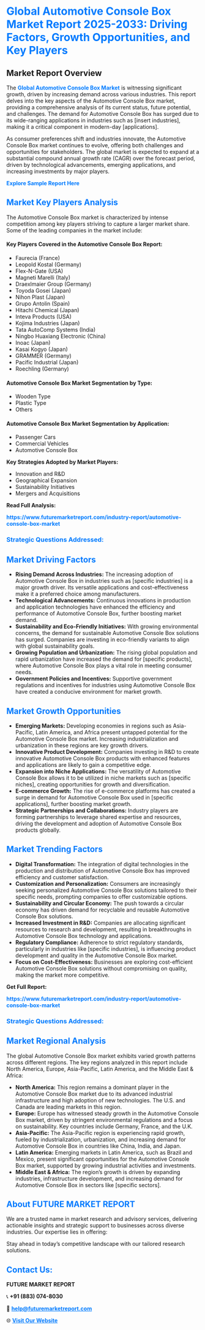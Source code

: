 <h1 style="color: #007BFF;">Global Automotive Console Box Market Report 2025-2033: Driving Factors, Growth Opportunities, and Key Players</h1>

<section id="overview">
<h2>Market Report Overview</h2>
<p>The <a href="https://www.futuremarketreport.com/industry-report/automotive-console-box-market" style="color: #007BFF; text-decoration: none;"><strong>Global Automotive Console Box Market</strong></a> is witnessing significant growth, driven by increasing demand across various industries. This report delves into the key aspects of the Automotive Console Box market, providing a comprehensive analysis of its current status, future potential, and challenges. The demand for Automotive Console Box has surged due to its wide-ranging applications in industries such as [insert industries], making it a critical component in modern-day [applications].</p>
<p>As consumer preferences shift and industries innovate, the Automotive Console Box market continues to evolve, offering both challenges and opportunities for stakeholders. The global market is expected to expand at a substantial compound annual growth rate (CAGR) over the forecast period, driven by technological advancements, emerging applications, and increasing investments by major players.</p>
</section>

<section id="overview">
<p><a href="https://www.futuremarketreport.com/request-sample/reportId=127656" style="color: #007BFF; text-decoration: none;"><strong>Explore Sample Report Here</strong></a></p>
</section>

<section id="key-players">
<h2 style="color: #007BFF;">Market Key Players Analysis</h2>
<p>The Automotive Console Box market is characterized by intense competition among key players striving to capture a larger market share. Some of the leading companies in the market include:</p>
<h4>Key Players Covered in the Automotive Console Box Report:</h4>
<ul><li>Faurecia (France)</li><li>Leopold Kostal (Germany)</li><li>Flex-N-Gate (USA)</li><li>Magneti Marelli (Italy)</li><li>Draexlmaier Group (Germany)</li><li>Toyoda Gosei (Japan)</li><li>Nihon Plast (Japan)</li><li>Grupo Antolin (Spain)</li><li>Hitachi Chemical (Japan)</li><li>Inteva Products (USA)</li><li>Kojima Industries (Japan)</li><li>Tata AutoComp Systems (India)</li><li>Ningbo Huaxiang Electronic (China)</li><li>Inoac (Japan)</li><li>Kasai Kogyo (Japan)</li><li>GRAMMER (Germany)</li><li>Pacific Industrial (Japan)</li><li>Roechling (Germany)</li></ul>
<h4>Automotive Console Box Market Segmentation by Type:</h4>
<ul><li>Wooden Type</li><li>Plastic Type</li><li>Others</li></ul>

<h4>Automotive Console Box Market Segmentation by Application:</h4>
<ul><li>Passenger Cars</li><li>Commercial Vehicles</li><li>Automotive Console Box</li></ul>
<p><strong>Key Strategies Adopted by Market Players:</strong></p>
<ul>
<li>Innovation and R&D</li>
<li>Geographical Expansion</li>
<li>Sustainability Initiatives</li>
<li>Mergers and Acquisitions</li>
</ul>
</section>

<section>
<p><strong>Read Full Analysis: </strong></p><a href="https://www.futuremarketreport.com/industry-report/automotive-console-box-market" style="color: #007BFF; text-decoration: none;"><strong>https://www.futuremarketreport.com/industry-report/automotive-console-box-market</strong></a>
<h3 style="color: #007BFF;">Strategic Questions Addressed:</h3>
</section>

<section id="driving-factors">
<h2 style="color: #007BFF;">Market Driving Factors</h2>
<ul>
<li><strong>Rising Demand Across Industries:</strong> The increasing adoption of Automotive Console Box in industries such as [specific industries] is a major growth driver. Its versatile applications and cost-effectiveness make it a preferred choice among manufacturers.</li>
<li><strong>Technological Advancements:</strong> Continuous innovations in production and application technologies have enhanced the efficiency and performance of Automotive Console Box, further boosting market demand.</li>
<li><strong>Sustainability and Eco-Friendly Initiatives:</strong> With growing environmental concerns, the demand for sustainable Automotive Console Box solutions has surged. Companies are investing in eco-friendly variants to align with global sustainability goals.</li>
<li><strong>Growing Population and Urbanization:</strong> The rising global population and rapid urbanization have increased the demand for [specific products], where Automotive Console Box plays a vital role in meeting consumer needs.</li>
<li><strong>Government Policies and Incentives:</strong> Supportive government regulations and incentives for industries using Automotive Console Box have created a conducive environment for market growth.</li>
</ul>
</section>

<section id="growth-opportunities">
<h2 style="color: #007BFF;">Market Growth Opportunities</h2>
<ul>
<li><strong>Emerging Markets:</strong> Developing economies in regions such as Asia-Pacific, Latin America, and Africa present untapped potential for the Automotive Console Box market. Increasing industrialization and urbanization in these regions are key growth drivers.</li>
<li><strong>Innovative Product Development:</strong> Companies investing in R&D to create innovative Automotive Console Box products with enhanced features and applications are likely to gain a competitive edge.</li>
<li><strong>Expansion into Niche Applications:</strong> The versatility of Automotive Console Box allows it to be utilized in niche markets such as [specific niches], creating opportunities for growth and diversification.</li>
<li><strong>E-commerce Growth:</strong> The rise of e-commerce platforms has created a surge in demand for Automotive Console Box used in [specific applications], further boosting market growth.</li>
<li><strong>Strategic Partnerships and Collaborations:</strong> Industry players are forming partnerships to leverage shared expertise and resources, driving the development and adoption of Automotive Console Box products globally.</li>
</ul>
</section>

<section id="trending-factors">
<h2 style="color: #007BFF;">Market Trending Factors</h2>
<ul>
<li><strong>Digital Transformation:</strong> The integration of digital technologies in the production and distribution of Automotive Console Box has improved efficiency and customer satisfaction.</li>
<li><strong>Customization and Personalization:</strong> Consumers are increasingly seeking personalized Automotive Console Box solutions tailored to their specific needs, prompting companies to offer customizable options.</li>
<li><strong>Sustainability and Circular Economy:</strong> The push towards a circular economy has driven demand for recyclable and reusable Automotive Console Box solutions.</li>
<li><strong>Increased Investment in R&D:</strong> Companies are allocating significant resources to research and development, resulting in breakthroughs in Automotive Console Box technology and applications.</li>
<li><strong>Regulatory Compliance:</strong> Adherence to strict regulatory standards, particularly in industries like [specific industries], is influencing product development and quality in the Automotive Console Box market.</li>
<li><strong>Focus on Cost-Effectiveness:</strong> Businesses are exploring cost-efficient Automotive Console Box solutions without compromising on quality, making the market more competitive.</li>
</ul>
</section>

<section>
<p><strong>Get Full Report: </strong></p><a href="https://www.futuremarketreport.com/industry-report/automotive-console-box-market" style="color: #007BFF; text-decoration: none;"><strong>https://www.futuremarketreport.com/industry-report/automotive-console-box-market</strong></a>
<h3 style="color: #007BFF;">Strategic Questions Addressed:</h3>
</section>


<section id="regional-analysis">
<h2 style="color: #007BFF;">Market Regional Analysis</h2>
<p>The global Automotive Console Box market exhibits varied growth patterns across different regions. The key regions analyzed in this report include North America, Europe, Asia-Pacific, Latin America, and the Middle East & Africa:</p>
<ul>
<li><strong>North America:</strong> This region remains a dominant player in the Automotive Console Box market due to its advanced industrial infrastructure and high adoption of new technologies. The U.S. and Canada are leading markets in this region.</li>
<li><strong>Europe:</strong> Europe has witnessed steady growth in the Automotive Console Box market, driven by stringent environmental regulations and a focus on sustainability. Key countries include Germany, France, and the U.K.</li>
<li><strong>Asia-Pacific:</strong> The Asia-Pacific region is experiencing rapid growth, fueled by industrialization, urbanization, and increasing demand for Automotive Console Box in countries like China, India, and Japan.</li>
<li><strong>Latin America:</strong> Emerging markets in Latin America, such as Brazil and Mexico, present significant opportunities for the Automotive Console Box market, supported by growing industrial activities and investments.</li>
<li><strong>Middle East & Africa:</strong> The region’s growth is driven by expanding industries, infrastructure development, and increasing demand for Automotive Console Box in sectors like [specific sectors].</li>
</ul>
</section>

<footer>
<h2 style="color: #007BFF;">About FUTURE MARKET REPORT</h2>
<p>We are a trusted name in market research and advisory services, delivering actionable insights and strategic support to businesses across diverse industries. Our expertise lies in offering:</p>

<p>Stay ahead in today’s competitive landscape with our tailored research solutions.</p>

<h2 style="color: #007BFF;">Contact Us:</h2>
<p><strong>FUTURE MARKET REPORT</strong></p>
<p>📞 <strong>+91 (883) 074-8030</strong></p>
<p>📧 <strong><a href="mailto:help@futuremarketreport.com" style="color: #007BFF;">help@futuremarketreport.com</a></strong></p>
<p>🌐 <strong><a href="https://www.futuremarketreport.com/" style="color: #007BFF;">Visit Our Website</a></strong></p>
</footer>